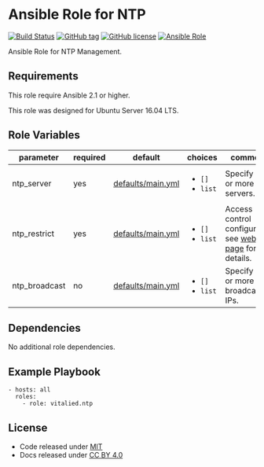 Ansible Role for NTP
====================

[![Build Status](https://travis-ci.org/vitalied/ansible-role-ntp.svg?branch=master)](https://travis-ci.org/vitalied/ansible-role-ntp)
[![GitHub tag](https://img.shields.io/github/tag/vitalied/ansible-role-ntp.svg)](https://github.com/vitalied/ansible-role-ntp)
[![GitHub license](https://img.shields.io/github/license/vitalied/ansible-role-ntp.svg)](https://github.com/vitalied/ansible-role-ntp/blob/master/LICENSE)
[![Ansible Role](https://img.shields.io/ansible/role/8536.svg)](https://galaxy.ansible.com/vitalied/ntp)

Ansible Role for NTP Management.

Requirements
------------

This role require Ansible 2.1 or higher.

This role was designed for Ubuntu Server 16.04 LTS.

Role Variables
--------------

<table>
<colgroup>
<col width="20%" />
<col width="20%" />
<col width="20%" />
<col width="20%" />
<col width="20%" />
</colgroup>
<thead>
<tr class="header">
<th>parameter</th>
<th>required</th>
<th>default</th>
<th>choices</th>
<th>comments</th>
</tr>
</thead>
<tbody>
<tr class="odd">
<td>ntp_server</td>
<td>yes</td>
<td><a href="https://github.com/vitalied/ansible-role-ntp/blob/master/defaults/main.yml">defaults/main.yml</a></td>
<td><ul>
<li><code>[]</code></li>
<li><code>list</code></li>
</ul></td>
<td>Specify one or more NTP servers.</td>
</tr>
<tr class="even">
<td>ntp_restrict</td>
<td>yes</td>
<td><a href="https://github.com/vitalied/ansible-role-ntp/blob/master/defaults/main.yml">defaults/main.yml</a></td>
<td><ul>
<li><code>[]</code></li>
<li><code>list</code></li>
</ul></td>
<td>Access control configuration; see <a href="http://support.ntp.org/bin/view/Support/AccessRestrictions">web page</a> for details.</td>
</tr>
<tr class="odd">
<td>ntp_broadcast</td>
<td>no</td>
<td><a href="https://github.com/vitalied/ansible-role-ntp/blob/master/defaults/main.yml">defaults/main.yml</a></td>
<td><ul>
<li><code>[]</code></li>
<li><code>list</code></li>
</ul></td>
<td>Specify one or more broadcast IPs.</td>
</tr>
</tbody>
</table>

Dependencies
------------

No additional role dependencies.

Example Playbook
----------------

    - hosts: all
      roles:
        - role: vitalied.ntp

License
-------

-   Code released under [MIT](https://github.com/vitalied/ansible-role-ntp/blob/master/LICENSE)
-   Docs released under [CC BY 4.0](http://creativecommons.org/licenses/by/4.0/)
